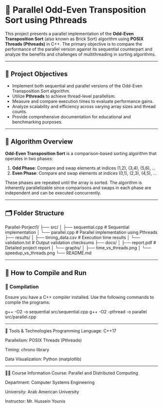 # 🧵 Parallel Odd-Even Transposition Sort using Pthreads

This project presents a parallel implementation of the **Odd-Even Transposition Sort** (also known as Brick Sort) algorithm using **POSIX Threads (Pthreads)** in C++. The primary objective is to compare the performance of the parallel version against its sequential counterpart and analyze the benefits and challenges of multithreading in sorting algorithms.

---

## 📌 Project Objectives

- Implement both sequential and parallel versions of the Odd-Even Transposition Sort algorithm.
- Utilize **Pthreads** to achieve thread-level parallelism.
- Measure and compare execution times to evaluate performance gains.
- Analyze scalability and efficiency across varying array sizes and thread counts.
- Provide comprehensive documentation for educational and benchmarking purposes.

---

## 🧠 Algorithm Overview

**Odd-Even Transposition Sort** is a comparison-based sorting algorithm that operates in two phases:

1. **Odd Phase**: Compare and swap elements at indices (1,2), (3,4), (5,6), ...
2. **Even Phase**: Compare and swap elements at indices (0,1), (2,3), (4,5), ...

These phases are repeated until the array is sorted. The algorithm is inherently parallelizable since comparisons and swaps in each phase are independent and can be executed concurrently.

---

## 🗂️ Folder Structure

Parallel-Porject1/
├── src/
│ ├── sequential.cpp # Sequential implementation
│ └── parallel.cpp # Parallel implementation using Pthreads
├── results/
│ ├── timing_data.csv # Execution time results
│ └── validation.txt # Output validation checksums
├── docs/
│ ├── report.pdf # Detailed project report
│ └── graphs/
│ ├── time_vs_threads.png
│ └── speedup_vs_threads.png
└── README.md

---

## 🚀 How to Compile and Run

### 🧮 Compilation

Ensure you have a C++ compiler installed. Use the following commands to compile the programs:

g++ -O2 -o sequential src/sequential.cpp
g++ -O2 -pthread -o parallel src/parallel.cpp

---

🔧 Tools & Technologies
Programming Language: C++17

Parallelism: POSIX Threads (Pthreads)

Timing: chrono library

Data Visualization: Python (matplotlib)

---

👨‍🏫 Course Information
Course: Parallel and Distributed Computing

Department: Computer Systems Engineering

University: Arab American University

Instructor: Mr. Hussein Younis

